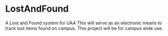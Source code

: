 # LostAndFound
A Lost and Found system for UAA
This will serve as an electronic means to track lost items found on campus. This project will be for campus wide use.
